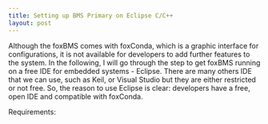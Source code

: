```yaml
---
title: Setting up BMS Primary on Eclipse C/C++
layout: post
---
```


Although the foxBMS comes with foxConda, which is a graphic interface for configurations, it is not available for developers to add further features to the system. In the following, I will go through the step to get foxBMS running on a free IDE for embedded systems - Eclipse. There are many others IDE that we can use, such as Keil, or Visual Studio but they are either restricted or not free. So, the reason to use Eclipse is clear: developers have a free, open IDE and compatible with foxConda.

Requirements: